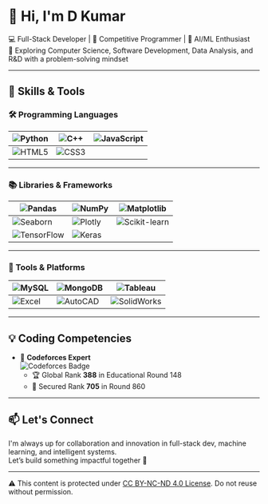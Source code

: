 # 👋 Hi, I'm D Kumar

💻 Full-Stack Developer | 🧠 Competitive Programmer | 🤖 AI/ML Enthusiast  
🔬 Exploring Computer Science, Software Development, Data Analysis, and R&D with a problem-solving mindset

---

## 🧠 Skills & Tools

### 🛠️ Programming Languages

| ![Python](https://img.shields.io/badge/-Python-3776AB?logo=python&logoColor=white) | ![C++](https://img.shields.io/badge/-C++-00599C?logo=c%2B%2B&logoColor=white) | ![JavaScript](https://img.shields.io/badge/-JavaScript-F7DF1E?logo=javascript&logoColor=black) |
|---|---|---|
| ![HTML5](https://img.shields.io/badge/-HTML5-E34F26?logo=html5&logoColor=white) | ![CSS3](https://img.shields.io/badge/-CSS3-1572B6?logo=css3&logoColor=white) |  |

---

### 📚 Libraries & Frameworks

| ![Pandas](https://img.shields.io/badge/-Pandas-150458?logo=pandas&logoColor=white) | ![NumPy](https://img.shields.io/badge/-NumPy-013243?logo=numpy&logoColor=white) | ![Matplotlib](https://img.shields.io/badge/-Matplotlib-11557c?logo=matplotlib&logoColor=white) |
|---|---|---|
| ![Seaborn](https://img.shields.io/badge/-Seaborn-9E9E9E) | ![Plotly](https://img.shields.io/badge/-Plotly-3F4F75?logo=plotly&logoColor=white) | ![Scikit-learn](https://img.shields.io/badge/-Scikit--learn-F7931E?logo=scikit-learn&logoColor=white) |
| ![TensorFlow](https://img.shields.io/badge/-TensorFlow-FF6F00?logo=tensorflow&logoColor=white) | ![Keras](https://img.shields.io/badge/-Keras-D00000?logo=keras&logoColor=white) | |

---

### 🧪 Tools & Platforms

| ![MySQL](https://img.shields.io/badge/-MySQL-4479A1?logo=mysql&logoColor=white) | ![MongoDB](https://img.shields.io/badge/-MongoDB-47A248?logo=mongodb&logoColor=white) | ![Tableau](https://img.shields.io/badge/-Tableau-E97627?logo=tableau&logoColor=white) |
|---|---|---|
| ![Excel](https://img.shields.io/badge/-Excel-217346?logo=microsoft-excel&logoColor=white) | ![AutoCAD](https://img.shields.io/badge/-AutoCAD-E44D26?style=flat&logo=autodesk&logoColor=white) | ![SolidWorks](https://img.shields.io/badge/-SolidWorks-FF0000?style=flat) |

---

## 💡 Coding Competencies

- 💪 **Codeforces Expert**  
  ![Codeforces Badge](https://img.shields.io/badge/Max%20Rating-1630-blueviolet?style=flat&logo=codeforces&logoColor=white)  
  - 🏆 Global Rank **388** in Educational Round 148  
  - 🏅 Secured Rank **705** in Round 860

---

## 📫 Let's Connect

I'm always up for collaboration and innovation in full-stack dev, machine learning, and intelligent systems.  
Let’s build something impactful together 🚀

---

⚠️ This content is protected under [CC BY-NC-ND 4.0 License](https://creativecommons.org/licenses/by-nc-nd/4.0/). Do not reuse without permission.
